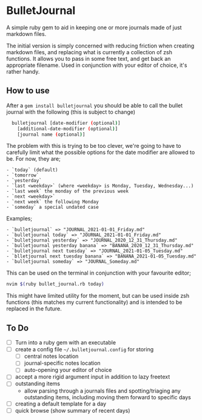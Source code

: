 # BulletJournal

A simple ruby gem to aid in keeping one or more journals made of just markdown files.

The initial version is simply concerned with reducing friction when creating markdown files, and replacing what is currently a collection of zsh functions. It allows you to pass in some free text, and get back an appropriate filename. Used in conjunction with your editor of choice, it's rather handy.

## How to use

After a `gem install bulletjournal` you should be able to call the bullet journal with the following (this is subject to change)

```bash
  bulletjournal [date-modifier (optional)]
    [additional-date-modifier (optional)]
    [journal name (optional)]
```

  The problem with this is trying to be too clever, we're going
  to have to carefully limit what the possible options for the
  date modifier are allowed to be. For now, they are;

    - `today` (default)
    - `tomorrow`
    - `yesterday`
    - `last <weekday>` (where <weekday> is Monday, Tuesday, Wednesday...)
    - `last week` the monday of the previous week
    - `next <weekday>`
    - `next week` the following Monday
    - `someday` a special undated case

  Examples;

    - `bulletjournal` => "JOURNAL_2021-01-01_Friday.md"
    - `bulletjournal today` => "JOURNAL_2021-01-01_Friday.md"
    - `bulletjournal yesterday` => "JOURNAL_2020_12_31_Thursday.md"
    - `bulletjournal yesterday banana` => "BANANA_2020_12_31_Thursday.md"
    - `bulletjournal next tuesday` => "JOURNAL_2021-01-05_Tuesday.md"
    - `blletjournal next tuesday banana` => "BANANA_2021-01-05_Tuesday.md"
    - `bulletjournal someday` => "JOURNAL_Someday.md"

This can be used on the terminal in conjunction with your favourite editor;

```bash
nvim $(ruby bullet_journal.rb today)
```

This might have limited utility for the moment, but can be used inside zsh functions (this matches my current functionality) and is intended to be replaced in the future.

## To Do

- [ ] Turn into a ruby gem with an executable
- [ ] create a config file `~/.bulletjournal.config` for storing
  - [ ] central notes location
  - [ ] journal-specific notes location
  - [ ] auto-opening your editor of choice
- [ ] accept a more rigid argument input in addition to lazy freetext
- [ ] outstanding items
  - allow parsing through a journals files and spotting/triaging any outstanding items, including moving them forward to specific days
- [ ] creating a default template for a day
- [ ] quick browse (show summary of recent days)
